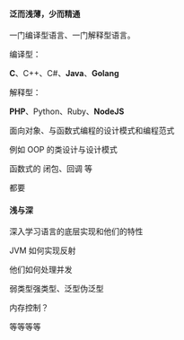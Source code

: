 #### 泛而浅薄，少而精通

一门编译型语言、一门解释型语言。

编译型：

**C**、C++、C#、**Java**、**Golang**

解释型：

**PHP**、Python、Ruby、**NodeJS**



面向对象、与函数式编程的设计模式和编程范式

例如 OOP 的类设计与设计模式

函数式的 闭包、回调 等

都要



#### 浅与深

深入学习语言的底层实现和他们的特性

JVM 如何实现反射

他们如何处理并发

弱类型强类型、泛型伪泛型

内存控制？

等等等等